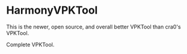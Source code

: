 # HarmonyVPKTool

This is the newer, open source, and overall better VPKTool than cra0's VPKTool.

Complete VPKTool.
